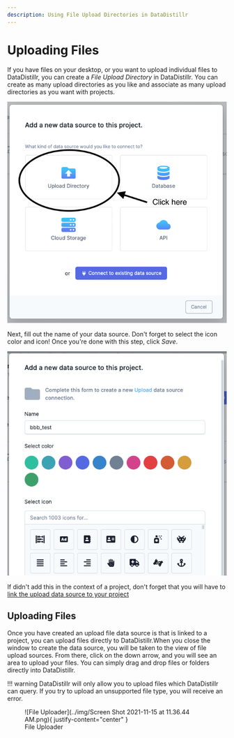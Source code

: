 ```yaml
---
description: Using File Upload Directories in DataDistillr
---
```


# Uploading Files

If you have files on your desktop, or you want to upload individual files to DataDistillr, you can create a _File Upload Directory_ in DataDistillr.  You can create as many upload directories as you like and associate as many upload directories as you want with projects.

![Add an Upload Directory][image-1]

Next, fill out the name of your data source. Don't forget to select the icon color and icon! Once you're done with this step, click _Save_.

![Upload Data Source Form][image-2]

If didn't add this in the context of a project, don't forget that you will have to [link the upload data source to your project][link-1]

## __Uploading Files__ 

Once you have created an upload file data source is that is linked to a project, you can upload files directly to DataDistillr.When you close the window to create the data source, you will be taken to the view of file upload sources. From there, click on the down arrow, and you will see an area to upload your files. You can simply drag and drop files or folders directly into DataDistillr.

!!! warning
    DataDistillr will only allow you to upload files which DataDistillr can query. If you try to upload an unsupported file type, you will receive an error.


<figure markdown>
  ![File Uploader](../img/Screen Shot 2021-11-15 at 11.36.44 AM.png){ justify-content="center" }
  <figcaption>File Uploader</figcaption>
</figure>

[image-1]: ../img/Screen%20Shot%202021-11-15%20at%2010.38.58%20AM.png
[image-2]: ../img/Screen%20Shot%202021-11-15%20at%2011.26.35%20AM.png

[link-1]: ../connecting-data/linking-data-to-your-project.md